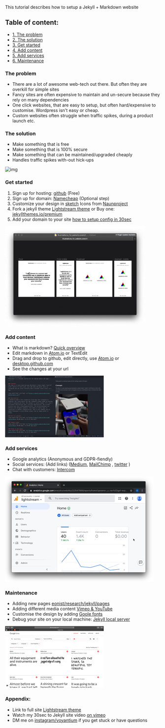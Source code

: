 This tutorial describes how to setup a Jekyll + Markdown website<!--more-->

## Table of content:
- [1. The problem](#the-problem)
- [2. The solution](#the-solution)
- [3. Get started](#get-started)
- [4. Add content](#add-content)
- [5. Add services](#add-services)
- [6. Maintenance](#maintenance)

### The problem
- There are a lot of awesome web-tech out there. But often they are overkill for simple sites
- Fancy sites are often expensive to maintain and un-secure because they rely on many dependencies
- One click websites, that are easy to setup, but often hard/expensive to customise. Wordpress isn't easy or cheap.
- Custom websites often struggle when traffic spikes, during a product launch etc.

### The solution
- Make something that is free
- Make something that is 100% secure
- Make something that can be maintained/upgraded cheaply
- Handles traffic spikes with-out hick-ups

<img width="484" alt="img" src="https://github.com/stylekit/img/blob/master/payed_themes.gif?raw=true">

### Get started
1. Sign up for hosting: [github](https://github.com) (Free)
2. Sign up for domain: [Namecheap](https://namecheap.com) (Optional step)
3. Customize your design in [sketch](http://sketch.com) Icons from [Naunproject](https://thenounproject.com)
4. Fork a jekyll theme [Lightstream theme](https://github.com/light-stream/light-stream.github.io) or Buy one: [jekyllthemes.io/premium](https://jekyllthemes.io/premium)
5. Add your domain to your site [how to setup config in 30sec](https://vimeo.com/154566844)

<img width="455" alt="img" src="https://github.com/stylekit/img/blob/master/sketch.gif?raw=true">

### Add content
- What is markdown? [Quick overview](https://guides.github.com/features/mastering-markdown/)
- Edit markdown in [Atom.io](https://atom.io) or TextEdit
- Drag and drop to github, edit directly, use [Atom.io](https://atom.io) or [desktop.github.com](https://desktop.github.com)
- See the changes at your url

<img width="320" alt="img" src="https://github.com/stylekit/img/blob/master/atom.gif?raw=true">

### Add services
- Google analytics (Anonymous and GDPR-fiendly)
- Social services: (Add links) ([Medium](https://Medium.com), [MailChimp](https://MailChimp.com) , [twitter](Https://twitter.com) )
- Chat with customers: [Intercom](Https://intercom.com)

<img width="482" alt="img" src="https://github.com/stylekit/img/blob/master/googleanalytics.gif?raw=true">

### Maintenance
- Adding new pages [eonist/research/jekyll/pages](https://github.com/eonist/Research/blob/master/other/jekyll/structure/jekyll_pages.md)
- Adding different media content [Vimeo & YouTube](https://github.com/nathancy/jekyll-embed-video)
- Customise the design by adding [Goole fonts](https://fonts.google.com)
- Debug your site on your local machine: [Jekyll local server](https://github.com/eonist/Research/blob/master/other/jekyll/jekyll-install.md)

<img width="320" alt="img" src="https://github.com/stylekit/img/blob/master/googlefonts.gif?raw=true">

### Appendix:
- Link to full site [Lightstream theme](https://github.com/light-stream/)
- Watch my 30sec to Jekyll site video [on vimeo](https://vimeo.com/154566844)
- DM me on [instagram/voyantium](https://instagram/voyantium) if you get stuck or have questions
